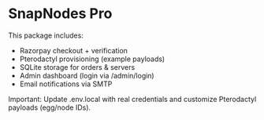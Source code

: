 # SnapNodes Pro

This package includes:
- Razorpay checkout + verification
- Pterodactyl provisioning (example payloads)
- SQLite storage for orders & servers
- Admin dashboard (login via /admin/login)
- Email notifications via SMTP

Important: Update .env.local with real credentials and customize Pterodactyl payloads (egg/node IDs).
